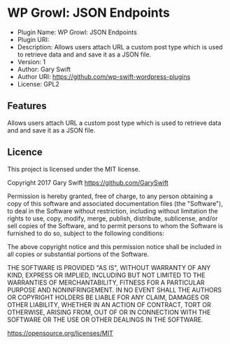 # WP Growl: JSON Endpoints

 * Plugin Name: WP Growl: JSON Endpoints
 * Plugin URI: 
 * Description: Allows users attach URL a custom post type which is used to retrieve data and and save it as a JSON file.
 * Version: 1
 * Author: Gary Swift
 * Author URI: https://github.com/wp-swift-wordpress-plugins
 * License: GPL2

## Features
Allows users attach URL a custom post type which is used to retrieve data and and save it as a JSON file.

## Licence
This project is licensed under the MIT license.

Copyright 2017 Gary Swift https://github.com/GarySwift

Permission is hereby granted, free of charge, to any person obtaining a copy of this software and associated documentation files (the "Software"), to deal in the Software without restriction, including without limitation the rights to use, copy, modify, merge, publish, distribute, sublicense, and/or sell copies of the Software, and to permit persons to whom the Software is furnished to do so, subject to the following conditions:

The above copyright notice and this permission notice shall be included in all copies or substantial portions of the Software.

THE SOFTWARE IS PROVIDED "AS IS", WITHOUT WARRANTY OF ANY KIND, EXPRESS OR IMPLIED, INCLUDING BUT NOT LIMITED TO THE WARRANTIES OF MERCHANTABILITY, FITNESS FOR A PARTICULAR PURPOSE AND NONINFRINGEMENT. IN NO EVENT SHALL THE AUTHORS OR COPYRIGHT HOLDERS BE LIABLE FOR ANY CLAIM, DAMAGES OR OTHER LIABILITY, WHETHER IN AN ACTION OF CONTRACT, TORT OR OTHERWISE, ARISING FROM, OUT OF OR IN CONNECTION WITH THE SOFTWARE OR THE USE OR OTHER DEALINGS IN THE SOFTWARE.

https://opensource.org/licenses/MIT